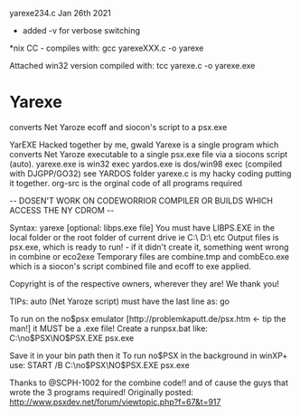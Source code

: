 yarexe234.c  Jan 26th 2021 
- added -v for verbose switching

*nix CC - compiles with: 
gcc yarexeXXX.c -o yarexe

Attached win32 version compiled with:
tcc yarexe.c -o yarexe.exe


# Yarexe
converts Net Yaroze ecoff and siocon's script to a psx.exe


YarEXE Hacked together by me, gwald
Yarexe is a single program which converts Net Yaroze executable to a single psx.exe file via a siocons script (auto).
yarexe.exe is win32 exec
yardos.exe is dos/win98 exec (compiled with DJGPP/GO32) see YARDOS folder
yarexe.c is my hacky coding putting it together.
org-src is the orginal code of all programs required

-- DOSEN'T WORK ON CODEWORRIOR COMPILER OR BUILDS WHICH ACCESS THE NY CDROM --

Syntax: yarexe <scriptfile> [optional: libps.exe file]
You must have LIBPS.EXE in the local folder or the root folder of current drive ie C:\ D:\ etc
Output files is psx.exe, which is ready to run! - if it didn't create it, something went wrong in combine or eco2exe
Temporary files are combine.tmp and combEco.exe which is a siocon's script combined file and ecoff to exe applied.

Copyright is of the respective owners, wherever they are! We thank you!


TIPs:
auto (Net Yaroze script) must have the last line as:
go

To run on the no$psx emulator [http://problemkaputt.de/psx.htm <- tip the man!] it MUST be a .exe file!
Create a runpsx.bat like:
C:\no$PSX\NO$PSX.EXE psx.exe

Save it in your bin path then it
To run no$PSX in the background in winXP+ use:
START /B C:\no$PSX\NO$PSX.EXE psx.exe


Thanks to @SCPH-1002 for the combine code!! and of cause the guys that wrote the 3 programs required! 
Originally posted: http://www.psxdev.net/forum/viewtopic.php?f=67&t=917
